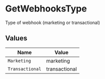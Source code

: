 # GetWebhooksType

Type of webhook (marketing or transactional)


## Values

| Name            | Value           |
| --------------- | --------------- |
| `Marketing`     | marketing       |
| `Transactional` | transactional   |